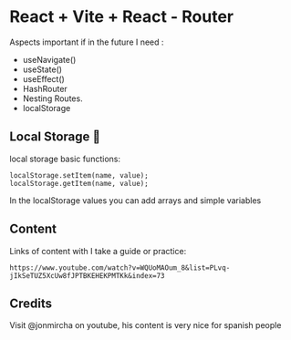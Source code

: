 # React + Vite + React - Router

Aspects important if in the future I need :

* useNavigate()
* useState()
* useEffect()
* HashRouter
* Nesting Routes.
* localStorage

## Local Storage :book:
local storage basic functions:

```JSX
localStorage.setItem(name, value);
localStorage.getItem(name, value);
```

In the localStorage values you can add arrays and simple variables

## Content

Links of content with I take a guide or practice: 

```Youtube
https://www.youtube.com/watch?v=WQUoMAOum_8&list=PLvq-jIkSeTUZ5XcUw8fJPTBKEHEKPMTKk&index=73
```

## Credits
Visit @jonmircha on youtube, his content is very nice for spanish people